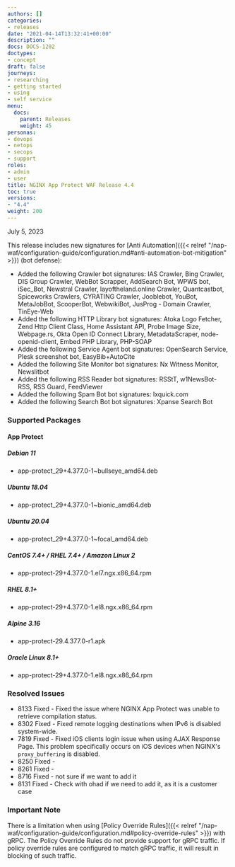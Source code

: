 ```yaml
---
authors: []
categories:
- releases
date: "2021-04-14T13:32:41+00:00"
description: ""
docs: DOCS-1202
doctypes:
- concept
draft: false
journeys:
- researching
- getting started
- using
- self service
menu:
  docs:
    parent: Releases
    weight: 45
personas:
- devops
- netops
- secops
- support
roles:
- admin
- user
title: NGINX App Protect WAF Release 4.4
toc: true
versions:
- "4.4"
weight: 200
---
```


July 5, 2023

This release includes new signatures for [Anti Automation]({{< relref "/nap-waf/configuration-guide/configuration.md#anti-automation-bot-mitigation" >}}) (bot defense):


- Added the following Crawler bot signatures: IAS Crawler, Bing Crawler, DIS Group Crawler, WebBot Scrapper, AddSearch Bot, WPWS bot, iSec_Bot, Newstral Crawler, layoftheland.online Crawler, Quantcastbot, Spiceworks Crawlers, CYRATING Crawler, Jooblebot, YouBot, MetaJobBot, ScooperBot, WebwikiBot, JusProg - Domain Crawler, TinEye-Web 
- Added the following HTTP Library bot signatures: Atoka Logo Fetcher, Zend Http Client Class, Home Assistant API, Probe Image Size, Webpage.rs, Okta Open ID Connect Library, MetadataScraper, node-openid-client, Embed PHP Library, PHP-SOAP
- Added the following Service Agent bot signatures: OpenSearch Service, Plesk screenshot bot, EasyBib+AutoCite
- Added the following Site Monitor bot signatures: Nx Witness Monitor, Newslitbot
- Added the following RSS Reader bot signatures: RSStT, w1NewsBot-RSS, RSS Guard, FeedViewer
- Added the following Spam Bot bot signatures: Ixquick.com
- Added the following Search Bot bot signatures: Xpanse Search Bot


### Supported Packages

#### App Protect

##### Debian 11

- app-protect_29+4.377.0-1~bullseye_amd64.deb

##### Ubuntu 18.04

- app-protect_29+4.377.0-1~bionic_amd64.deb

##### Ubuntu 20.04

- app-protect_29+4.377.0-1~focal_amd64.deb

##### CentOS 7.4+ / RHEL 7.4+ / Amazon Linux 2

- app-protect-29+4.377.0-1.el7.ngx.x86_64.rpm

##### RHEL 8.1+

- app-protect-29+4.377.0-1.el8.ngx.x86_64.rpm

##### Alpine 3.16

- app-protect-29.4.377.0-r1.apk

##### Oracle Linux 8.1+

- app-protect-29+4.377.0-1.el8.ngx.x86_64.rpm



### Resolved Issues

- 8133 Fixed - Fixed the issue where NGINX App Protect was unable to retrieve compilation status. 
- 8302 Fixed - Fixed remote logging destinations when IPv6 is disabled system-wide.
- 7819 Fixed - Fixed iOS clients login issue when using AJAX Response Page. This problem specifically occurs on iOS devices when NGINX's `proxy_buffering` is disabled.
- 8250 Fixed - 
- 8261 Fixed - 
- 8716 Fixed - not sure if we want to add it
- 8131 Fixed - Check with ohad if we need to add it, as it is a customer case

### **Important Note**
 
There is a limitation when using [Policy Override Rules]({{< relref "/nap-waf/configuration-guide/configuration.md#policy-override-rules" >}}) with gRPC. The Policy Override Rules do not provide support for gRPC traffic. If policy override rules are configured to match gRPC traffic, it will result in blocking of such traffic.